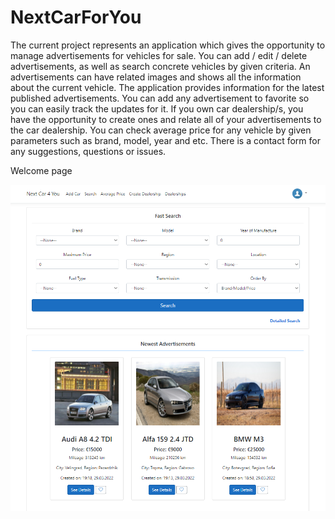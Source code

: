 # NextCarForYou
The current project represents an application which gives the opportunity to manage advertisements for vehicles for sale.
You can add / edit / delete advertisements, as well as search concrete vehicles by given criteria.
An advertisements can have related images and shows all the information about the current vehicle.
The application provides information for the latest published advertisements.
You can add any advertisement to favorite so you can easily track the updates for it.
If you own car dealership/s, you have the opportunity to create ones and relate all of your advertisements to the car dealership.
You can check average price for any vehicle by given parameters such as brand, model, year and etc.
There is a contact form for any suggestions, questions or issues.

Welcome page

![Image](READMEImages/WelcomePage.png)
